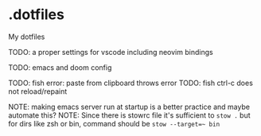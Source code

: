 # .dotfiles

My dotfiles

TODO: a proper settings for vscode including neovim bindings

TODO: emacs and doom config

TODO: fish error: paste from clipboard throws error
TODO: fish ctrl-c does not reload/repaint

NOTE: making emacs server run at startup is a better practice and maybe automate this?
NOTE: Since there is stowrc file it's sufficient to `stow .` but for dirs like zsh or bin, command should be `stow --target=~ bin`
